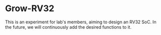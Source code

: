 # Grow-RV32
This is an experiment for  lab's members, aiming to design an RV32 SoC. In the future, we will continuously add the desired functions to it.
